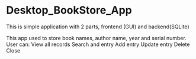 # Desktop_BookStore_App
This is simple application with 2 parts, frontend (GUI)
and backend(SQLite)

This app used to store book names, author name, year and serial number.
User can:
View all records
Search and entry
Add entry
Update entry
Delete
Close
